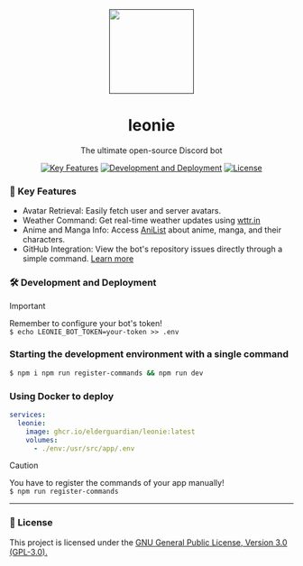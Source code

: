 <div align="center">
  <a href="">
    <img src="https://github.com/elderguardian/leonie/assets/129489839/815f1398-e6c0-403c-804a-b2e8a8dfb4e9" width="150px">
  </a>

  <div>
    <h1>leonie</h1>
    <p>The ultimate open-source Discord bot</p>
  </div>

  <div>
    <a href="https://github.com/elderguardian/leonie#-key-features"><img src="https://img.shields.io/badge/🚀%20Key%20Features-ffffff.svg?style=for-the-badge&labelColor=000000&color=000000" alt="Key Features"></a>
    <a href="https://github.com/elderguardian/leonie#%EF%B8%8F-development-and-deployment"><img src="https://img.shields.io/badge/🛠️%20Development%20and%20Deployment-ffffff.svg?style=for-the-badge&labelColor=000000&color=000000" alt="Development and Deployment"></a>
    <a href="https://github.com/elderguardian/leonie#-license"><img src="https://img.shields.io/badge/📜%20License-ffffff.svg?style=for-the-badge&labelColor=000000&color=000000" alt="License"></a>
  </div>
</div>

### 🚀 Key Features
- Avatar Retrieval: Easily fetch user and server avatars.
- Weather Command: Get real-time weather updates using [wttr.in](https://wttr.in/)
- Anime and Manga Info: Access [AniList](https://anilist.co/) about anime, manga, and their characters.
- GitHub Integration: View the bot's repository issues directly through a simple command. [Learn more](https://elderguardian.github.io/blog/articles/INTEGRATING_GITHUB_INTO_LEONIE.html)

### 🛠️ Development and Deployment
> [!IMPORTANT]
> Remember to configure your bot's token! <br> `$ echo LEONIE_BOT_TOKEN=your-token >> .env`

### Starting the development environment with a single command
```bash
$ npm i npm run register-commands && npm run dev
```

### Using Docker to deploy
```yaml
services:
  leonie:
    image: ghcr.io/elderguardian/leonie:latest
    volumes:
      - ./env:/usr/src/app/.env
```

> [!CAUTION]
> You have to register the commands of your app manually! <br> `$ npm run register-commands`

<hr>

### 📜 License
This project is licensed under the [GNU General Public License, Version 3.0 (GPL-3.0).](./LICENSE)
